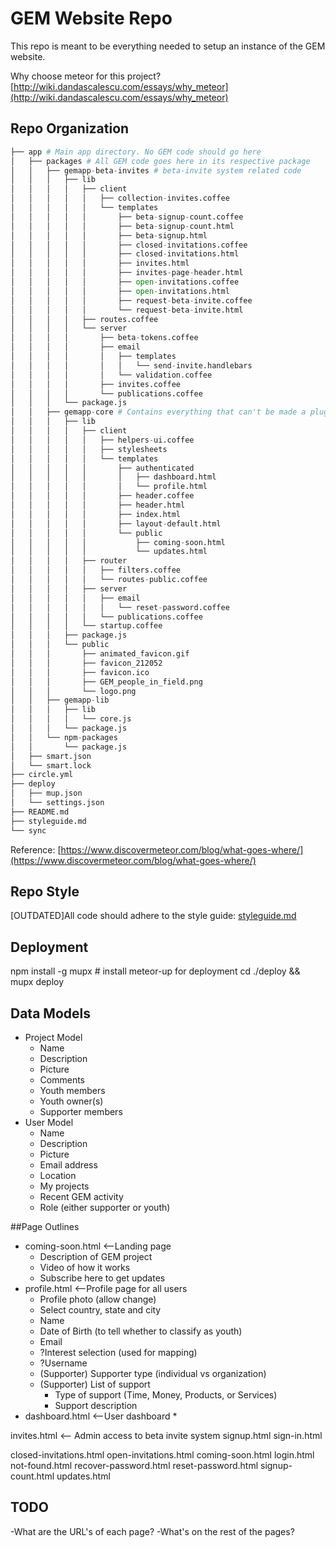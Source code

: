 # GEM Website Repo

This repo is meant to be everything needed to setup an instance of the GEM website.


Why choose meteor for this project?
[http://wiki.dandascalescu.com/essays/why_meteor](http://wiki.dandascalescu.com/essays/why_meteor)

## Repo Organization

```python
├── app # Main app directory. No GEM code should go here
│   ├── packages # All GEM code goes here in its respective package
│   │   ├── gemapp-beta-invites # beta-invite system related code
│   │   │   ├── lib
│   │   │   │   ├── client
│   │   │   │   │   ├── collection-invites.coffee
│   │   │   │   │   └── templates
│   │   │   │   │       ├── beta-signup-count.coffee
│   │   │   │   │       ├── beta-signup-count.html
│   │   │   │   │       ├── beta-signup.html
│   │   │   │   │       ├── closed-invitations.coffee
│   │   │   │   │       ├── closed-invitations.html
│   │   │   │   │       ├── invites.html
│   │   │   │   │       ├── invites-page-header.html
│   │   │   │   │       ├── open-invitations.coffee
│   │   │   │   │       ├── open-invitations.html
│   │   │   │   │       ├── request-beta-invite.coffee
│   │   │   │   │       └── request-beta-invite.html
│   │   │   │   ├── routes.coffee
│   │   │   │   └── server
│   │   │   │       ├── beta-tokens.coffee
│   │   │   │       ├── email
│   │   │   │       │   ├── templates
│   │   │   │       │   │   └── send-invite.handlebars
│   │   │   │       │   └── validation.coffee
│   │   │   │       ├── invites.coffee
│   │   │   │       └── publications.coffee
│   │   │   └── package.js
│   │   ├── gemapp-core # Contains everything that can't be made a plugin
│   │   │   ├── lib
│   │   │   │   ├── client
│   │   │   │   │   ├── helpers-ui.coffee
│   │   │   │   │   ├── stylesheets
│   │   │   │   │   └── templates
│   │   │   │   │       ├── authenticated
│   │   │   │   │       │   ├── dashboard.html
│   │   │   │   │       │   └── profile.html
│   │   │   │   │       ├── header.coffee
│   │   │   │   │       ├── header.html
│   │   │   │   │       ├── index.html
│   │   │   │   │       ├── layout-default.html
│   │   │   │   │       └── public
│   │   │   │   │           ├── coming-soon.html
│   │   │   │   │           └── updates.html
│   │   │   │   ├── router
│   │   │   │   │   ├── filters.coffee
│   │   │   │   │   └── routes-public.coffee
│   │   │   │   ├── server
│   │   │   │   │   ├── email
│   │   │   │   │   │   └── reset-password.coffee
│   │   │   │   │   └── publications.coffee
│   │   │   │   └── startup.coffee
│   │   │   ├── package.js
│   │   │   └── public
│   │   │       ├── animated_favicon.gif
│   │   │       ├── favicon_212052
│   │   │       ├── favicon.ico
│   │   │       ├── GEM_people_in_field.png
│   │   │       └── logo.png
│   │   ├── gemapp-lib
│   │   │   ├── lib
│   │   │   │   └── core.js
│   │   │   └── package.js
│   │   └── npm-packages
│   │       └── package.js
│   ├── smart.json
│   └── smart.lock
├── circle.yml
├── deploy
│   ├── mup.json
│   └── settings.json
├── README.md
├── styleguide.md
└── sync
```
Reference: [https://www.discovermeteor.com/blog/what-goes-where/](https://www.discovermeteor.com/blog/what-goes-where/) 

## Repo Style
[OUTDATED]All code should adhere to the style guide: [styleguide.md](styleguide.md)

## Deployment
npm install -g mupx # install meteor-up for deployment
cd ./deploy && mupx deploy

## Data Models
* Project Model
	* Name
	* Description
	* Picture
	* Comments
	* Youth members
	* Youth owner(s)
	* Supporter members
* User Model
	* Name
	* Description
	* Picture
	* Email address
	* Location
	* My projects
	* Recent GEM activity
	* Role (either supporter or youth)

##Page Outlines
* coming-soon.html <--Landing page
	* Description of GEM project
	* Video of how it works
	* Subscribe here to get updates
* profile.html <--Profile page for all users
	* Profile photo (allow change)
	* Select country, state and city
	* Name
	* Date of Birth (to tell whether to classify as youth)
	* Email
	* ?Interest selection (used for mapping)
	* ?Username
	* (Supporter) Supporter type (individual vs organization)
	* (Supporter) List of support
		* Type of support (Time, Money, Products, or Services)
		* Support description
* dashboard.html <--User dashboard
	* 

invites.html <-- Admin access to beta invite system
signup.html
sign-in.html

closed-invitations.html
open-invitations.html
coming-soon.html
login.html
not-found.html
recover-password.html
reset-password.html
signup-count.html
updates.html

## TODO
-What are the URL's of each page?
-What's on the rest of the pages?
